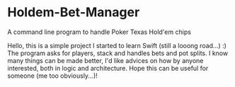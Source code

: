 # Holdem-Bet-Manager
A command line program to handle Poker Texas Hold'em chips

Hello, this is a simple project I started to learn Swift (still a looong road...) :)
The program asks for players, stack and handles bets and pot splits. 
I know many things can be made better, I'd like advices on how by anyone interested, both in logic and architecture.
Hope this can be useful for someone (me too obviously...)!

